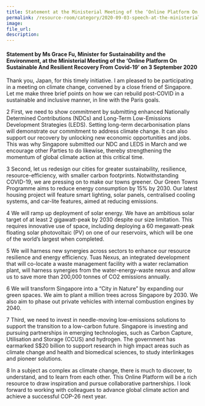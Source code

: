```yaml
---  
title: Statement at the Ministerial Meeting of the ‘Online Platform On Sustainable And Resilient Recovery From Covid-19’ by Ms Grace Fu, Minister for Sustainability and the Environment  
permalink: /resource-room/category/2020-09-03-speech-at-the-ministerial-meeting-of-the-online-platform-on-sustainable-and-resilient-recovery-from-covid-19/  
image:  
file_url:  
description:  
---  
```


#### Statement by Ms Grace Fu, Minister for Sustainability and the Environment, at the Ministerial Meeting of the ‘Online Platform On Sustainable And Resilient Recovery From Covid-19’ on 3 September 2020  

Thank you, Japan, for this timely initiative. I am pleased to be participating in a meeting on climate change, convened by a close friend of Singapore. Let me make three brief points on how we can rebuild post-COVID in a sustainable and inclusive manner, in line with the Paris goals.  

2 First, we need to show commitment by submitting enhanced Nationally Determined Contributions (NDCs) and Long-Term Low-Emissions Development Strategies (LEDS). Setting long-term decarbonisation plans will demonstrate our commitment to address climate change. It can also support our recovery by unlocking new economic opportunities and jobs. This was why Singapore submitted our NDC and LEDS in March and we encourage other Parties to do likewise, thereby strengthening the momentum of global climate action at this critical time.  

3 Second, let us redesign our cities for greater sustainability, resilience, resource-efficiency, with smaller carbon footprints. Notwithstanding COVID-19, we are pressing on to make our towns greener. Our Green Towns Programme aims to reduce energy consumption by 15% by 2030. Our latest housing project will feature smart lighting, solar panels, centralised cooling systems, and car-lite features, aimed at reducing emissions.  

4 We will ramp up deployment of solar energy. We have an ambitious solar target of at least 2 gigawatt-peak by 2030 despite our size limitation. This requires innovative use of space, including deploying a 60 megawatt-peak floating solar photovoltaic (PV) on one of our reservoirs, which will be one of the world’s largest when completed.  

5 We will harness new synergies across sectors to enhance our resource resilience and energy efficiency. Tuas Nexus, an integrated development that will co-locate a waste management facility with a water reclamation plant, will harness synergies from the water-energy-waste nexus and allow us to save more than 200,000 tonnes of CO­­2 emissions annually.  

6 We will transform Singapore into a “City in Nature” by expanding our green spaces. We aim to plant a million trees across Singapore by 2030. We also aim to phase out private vehicles with internal combustion engines by 2040.  

7 Third, we need to invest in needle-moving low-emissions solutions to support the transition to a low-carbon future. Singapore is investing and pursuing partnerships in emerging technologies, such as Carbon Capture, Utilisation and Storage (CCUS) and hydrogen. The government has earmarked S$20 billion to support research in high impact areas such as climate change and health and biomedical sciences, to study interlinkages and pioneer solutions.  

8 In a subject as complex as climate change, there is much to discover, to understand, and to learn from each other. This Online Platform will be a rich resource to draw inspiration and pursue collaborative partnerships. I look forward to working with colleagues to advance global climate action and achieve a successful COP-26 next year.  
